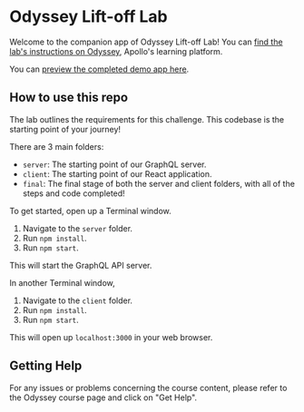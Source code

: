 # Odyssey Lift-off Lab

Welcome to the companion app of Odyssey Lift-off Lab! You can [find the lab's instructions on Odyssey](https://odyssey.apollographql.com/odyssey-lift-off-lab), Apollo's learning platform.

You can [preview the completed demo app here](https://lift-off-client-demo.netlify.app/).

## How to use this repo

The lab outlines the requirements for this challenge. This codebase is the starting point of your journey!

There are 3 main folders:

- `server`: The starting point of our GraphQL server.
- `client`: The starting point of our React application.
- `final`: The final stage of both the server and client folders, with all of the steps and code completed!

To get started, open up a Terminal window.

1. Navigate to the `server` folder.
1. Run `npm install`.
1. Run `npm start`.

This will start the GraphQL API server.

In another Terminal window,

1. Navigate to the `client` folder.
1. Run `npm install`.
1. Run `npm start`.

This will open up `localhost:3000` in your web browser.

## Getting Help

For any issues or problems concerning the course content, please refer to the Odyssey course page and click on "Get Help".
